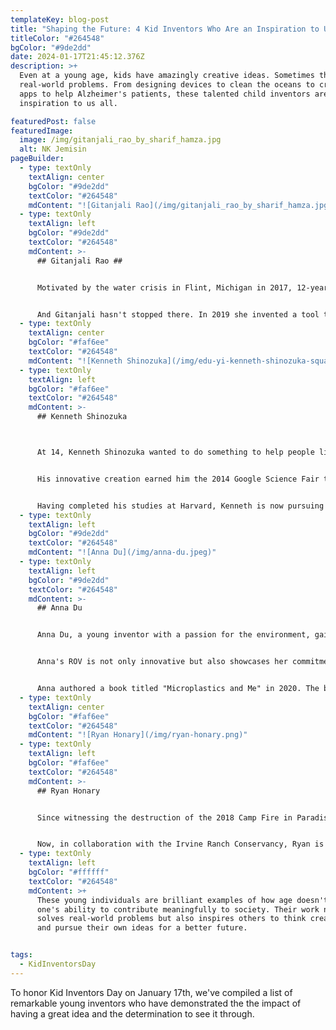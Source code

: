 ```yaml
---
templateKey: blog-post
title: "Shaping the Future: 4 Kid Inventors Who Are an Inspiration to Us All"
titleColor: "#264548"
bgColor: "#9de2dd"
date: 2024-01-17T21:45:12.376Z
description: >+
  Even at a young age, kids have amazingly creative ideas. Sometimes they solve
  real-world problems. From designing devices to clean the oceans to creating
  apps to help Alzheimer's patients, these talented child inventors are an
  inspiration to us all. 

featuredPost: false
featuredImage:
  image: /img/gitanjali_rao_by_sharif_hamza.jpg
  alt: NK Jemisin
pageBuilder:
  - type: textOnly
    textAlign: center
    bgColor: "#9de2dd"
    textColor: "#264548"
    mdContent: "![Gitanjali Rao](/img/gitanjali_rao_by_sharif_hamza.jpg)"
  - type: textOnly
    textAlign: left
    bgColor: "#9de2dd"
    textColor: "#264548"
    mdContent: >-
      ## Gitanjali Rao ##


      Motivated by the water crisis in Flint, Michigan in 2017, 12-year-old Colorado resident Gitanjali Rao created a compact device to test for lead contamination in water. Her device, called Tethys, uses a a disposable cardboard cartridge to mix water samples with a chemical solution, sensors to read the information, and Bluetooth technology to display the result on a mobile app. For her groundbreaking invention, Gitanjali was named America's Top Young Scientist among other honors.


      A﻿nd Gitanjali hasn't stopped there. In 2019 she invented a tool to diagnose prescription opioid addiction at an early stage, and in 2020, she was crowned Times Kid of the Year. Her project at the time? An app called Kindly that is able to detect cyberbullying based on artificial intelligence technology. She's also an author and dedicated researcher, with plans to delve further into biological engineering and entrepreneurship as a student at MIT.
  - type: textOnly
    textAlign: center
    bgColor: "#faf6ee"
    textColor: "#264548"
    mdContent: "![Kenneth Shinozuka](/img/edu-yi-kenneth-shinozuka-square.jpg)"
  - type: textOnly
    textAlign: left
    bgColor: "#faf6ee"
    textColor: "#264548"
    mdContent: >-
      ## Kenneth Shinozuka



      At 14, Kenneth Shinozuka wanted to do something to help people like his grandfather who was suffering from night wandering due to Alzheimer's. His solution was the SafeWander® Sock Sensor, a wearable pressure sensor that notifies a caregiver when their patient leaves their bed. Kenneth even developed a mobile app for a comprehensive wireless monitoring system.


      His innovative creation earned him the 2014 Google Science Fair title, the WebMD 2015 Health Hero award, and a feature on NBC News. On May 27, 2014, Kenneth's invention was solidified with the issuance of US Patent 8,736,439.


      Having completed his studies at Harvard, Kenneth is now pursuing his Ph.D. at Oxford, where he's engaged in neuroscience research within the Department of Psychiatry, focusing on Alzheimer’s Disease pathology. He is also the Founder and CEO of SensaRx, a startup based in New York City that has a line of wearable sensor products designed for detecting bed-wandering and preventing falls.
  - type: textOnly
    textAlign: left
    bgColor: "#9de2dd"
    textColor: "#264548"
    mdContent: "![Anna Du](/img/anna-du.jpeg)"
  - type: textOnly
    textAlign: left
    bgColor: "#9de2dd"
    textColor: "#264548"
    mdContent: >-
      ## A﻿nna Du


      Anna Du, a young inventor with a passion for the environment, gained recognition when she was just 12 years old. Disturbed by the plastic pollution in our oceans, Anna decided to take action. She developed a remotely operated vehicle (ROV) that uses infrared light to detect microplastics - the tiny particles resulting from the breakdown of larger plastic items — that are severely affecting our oceans. Her invention is designed to help identify and collect data on plastic pollution without the need for costly and time-consuming manual collection.


      Anna's ROV is not only innovative but also showcases her commitment to addressing environmental issues. Her work has been recognized at various science fairs and has earned her accolades, including being a finalist in the Broadcom MASTERS, one of the most prestigious Science, Technology, Engineering, and Math (STEM) competitions for middle school students.


      Anna authored a book titled "Microplastics and Me" in 2020. The book provides a detailed account of her journey from becoming concerned about environmental issues to developing award-winning solutions. Writing primarily for her peers, Anna aims to raise awareness about microplastic pollution and motivate others, especially the younger generation, to care for the environment.
  - type: textOnly
    textAlign: center
    bgColor: "#faf6ee"
    textColor: "#264548"
    mdContent: "![Ryan Honary](/img/ryan-honary.png)"
  - type: textOnly
    textAlign: left
    bgColor: "#faf6ee"
    textColor: "#264548"
    mdContent: >-
      ## Ryan Honary


      Since witnessing the destruction of the 2018 Camp Fire in Paradise, California when he was in fifth grade, Ryan Honary has been on a mission to create a technological solution for early wildfire detection. His impressive artificial intelligence-driven system, named "SensoRY AI," has been developed through years of dedication and has earned numerous awards and grants. 


      Now, in collaboration with the Irvine Ranch Conservancy, Ryan is getting the chance to test his sensor network on a larger scale, potentially revolutionizing wildfire prevention. The system, a self-contained wireless network, communicates vital data to predict and alert of fire outbreaks. As Ryan's innovative technology moves from theory to real-world application, it's clear that his efforts could significantly impact environmental conservation and safety, reflecting a bright future for technological solutions to natural world challenges.
  - type: textOnly
    textAlign: left
    bgColor: "#ffffff"
    textColor: "#264548"
    mdContent: >+
      These young individuals are brilliant examples of how age doesn't define
      one's ability to contribute meaningfully to society. Their work not only
      solves real-world problems but also inspires others to think creatively
      and pursue their own ideas for a better future.


tags:
  - KidInventorsDay
---
```

To honor Kid Inventors Day on January 17th, we've compiled a list of remarkable young inventors who have demonstrated the the impact of having a great idea and the determination to see it through.






